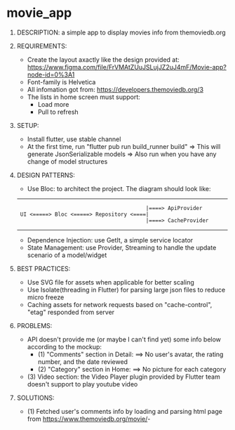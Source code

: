 # movie_app
1. DESCRIPTION: a simple app to display movies info from themoviedb.org

2. REQUIREMENTS:
    - Create the layout axactly like the design provided at:
    https://www.figma.com/file/FrVMAtZUuJSLujJZ2uJ4mF/Movie-app?node-id=0%3A1
    - Font-family is Helvetica
    - All infomation got from: https://developers.themoviedb.org/3
    - The lists in home screen must support:
        + Load more
        + Pull to refresh

3. SETUP:
    - Install flutter, use stable channel
    - At the first time, run "flutter pub run build_runner build"
        => This will generate JsonSerializable models
        => Also run when you have any change of model structures

4. DESIGN PATTERNS:
    - Use Bloc: to architect the project. The diagram should look like:
    -------------------------------------------------------------------
                                                |====> ApiProvider
        UI <=====> Bloc <=====> Repository <====|
                                                |====> CacheProvider
    -------------------------------------------------------------------

    - Dependence Injection: use GetIt, a simple service locator
    - State Management: use Provider, Streaming to handle the update scenario of a model/widget

5. BEST PRACTICES:
    - Use SVG file for assets when applicable for better scaling
    - Use Isolate(threading in Flutter) for parsing large json files to reduce micro freeze
    - Caching assets for network requests based on "cache-control", "etag" responded from server


6. PROBLEMS:
    - API doesn't provide me (or maybe I can't find yet) some info below according to the mockup:
        + (1) "Comments" section in Detail:
                ==> No user's avatar, the rating number, and the date reviewed
        + (2) "Category" section in Home:
                ==> No picture for each category
    - (3) Video section: the Video Player plugin provided by Flutter team doesn't support to play youtube video
7. SOLUTIONS:
    - (1) Fetched user's comments info by loading and parsing html page from https://www.themoviedb.org/movie/<id>-<title>/reviews
    - (2) No solution for the pictures of Category
    - (3) Build an API using Node.js on google cloud function to get MP4 stream from youtube link
        + API url: https://us-central1-get-utube-link.cloudfunctions.net/getYoutubeDownloadInfo?video_id=<youtube_id>
        + Use 3rd party package to build it: https://www.npmjs.com/package/ytdl-core

8. KNOWN ISSUES:
    - Use gradiant background color for CATEGORY as API doesn't provide background picture
    - Text displaying on the app would be sightly different with the mockup since the requirement asks to use Helvetica font, but the mockup use 2 different fonts: Open Sans and Helvetica

9. UNIT TESTS: 
    Only provide tests for the api provider, model parser


10. Third party packages:
    get_it:                     https://pub.dev/packages/get_it
    json_annotation:            https://pub.dev/packages/json_annotation
    flutter_svg:                https://pub.dev/packages/flutter_svg
    cached_network_image:       https://pub.dev/packages/cached_network_image
    rxdart:                     https://pub.dev/packages/rxdart
    shimmer:                    https://pub.dev/packages/shimmer
    provider:                   https://pub.dev/packages/provider
    video_player:               https://pub.dev/packages/video_player
    flutter_cache_manager:      https://pub.dev/packages/flutter_cache_manager
    path_provider:              https://pub.dev/packages/path_provider


